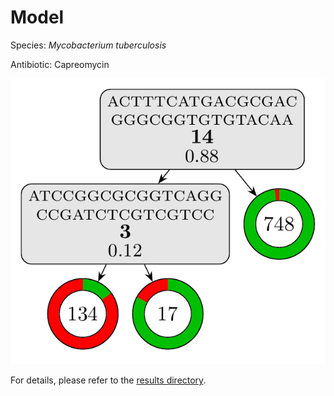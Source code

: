 
# Model

Species: *Mycobacterium tuberculosis*

Antibiotic: Capreomycin

<a href="./model.pdf"><img src="./model.png" /></a>

For details, please refer to the [results directory](../../../../../results/cart_b/mycobacterium%20tuberculosis/capreomycin/repeat_4/).

